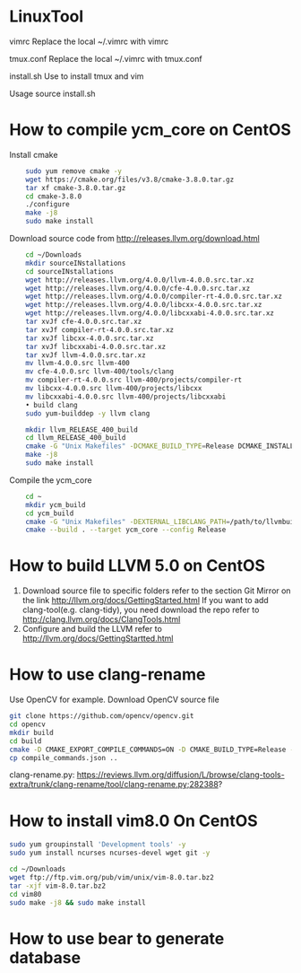 # LinuxTool
vimrc
Replace the local ~/.vimrc with vimrc

tmux.conf
Replace the local ~/.vimrc with tmux.conf

install.sh
Use to install tmux and vim

Usage
    source install.sh

# How to compile ycm_core on CentOS
Install cmake
```bash
    sudo yum remove cmake -y 
    wget https://cmake.org/files/v3.8/cmake-3.8.0.tar.gz
    tar xf cmake-3.8.0.tar.gz
    cd cmake-3.8.0
    ./configure
    make -j8
    sudo make install
```

Download source code from http://releases.llvm.org/download.html
```bash
    cd ~/Downloads
    mkdir sourceINstallations
    cd sourceINstallations
    wget http://releases.llvm.org/4.0.0/llvm-4.0.0.src.tar.xz
    wget http://releases.llvm.org/4.0.0/cfe-4.0.0.src.tar.xz
    wget http://releases.llvm.org/4.0.0/compiler-rt-4.0.0.src.tar.xz
    wget http://releases.llvm.org/4.0.0/libcxx-4.0.0.src.tar.xz
    wget http://releases.llvm.org/4.0.0/libcxxabi-4.0.0.src.tar.xz
    tar xvJf cfe-4.0.0.src.tar.xz
    tar xvJf compiler-rt-4.0.0.src.tar.xz
    tar xvJf libcxx-4.0.0.src.tar.xz
    tar xvJf libcxxabi-4.0.0.src.tar.xz
    tar xvJf llvm-4.0.0.src.tar.xz
    mv llvm-4.0.0.src llvm-400
    mv cfe-4.0.0.src llvm-400/tools/clang
    mv compiler-rt-4.0.0.src llvm-400/projects/compiler-rt
    mv libcxx-4.0.0.src llvm-400/projects/libcxx
    mv libcxxabi-4.0.0.src llvm-400/projects/libcxxabi
    • build clang
    sudo yum-builddep -y llvm clang

    mkdir llvm_RELEASE_400_build
    cd llvm_RELEASE_400_build
    cmake -G "Unix Makefiles" -DCMAKE_BUILD_TYPE=Release DCMAKE_INSTALL_PREFIX=/usr/local ../llvm-400
    make -j8
    sudo make install
```    

Compile the ycm_core
```bash
    cd ~
    mkdir ycm_build
    cd ycm_build
    cmake -G "Unix Makefiles" -DEXTERNAL_LIBCLANG_PATH=/path/to/llvmbuild/lib/libclang.so . ~/.vim/bundle/YouCompleteMe/third_party/ycmd/cpp
    cmake --build . --target ycm_core --config Release
```


# How to build LLVM 5.0 on CentOS 
1. Download source file to specific folders refer to the section Git Mirror on the link http://llvm.org/docs/GettingStarted.html
   If you want to add clang-tool(e.g. clang-tidy), you need download the repo refer to http://clang.llvm.org/docs/ClangTools.html
2. Configure and build the LLVM refer to http://llvm.org/docs/GettingStartted.html

# How to use clang-rename
Use OpenCV for example.
Download OpenCV source file 
```bash
git clone https://github.com/opencv/opencv.git
cd opencv
mkdir build
cd build
cmake -D CMAKE_EXPORT_COMPILE_COMMANDS=ON -D CMAKE_BUILD_TYPE=Release -D CMAKE_INSTALL_PREFIX=/usr/local -D BUILD_DOCS=ON -D BUILD_EXAMPLES=ON -D ENABLE_PRECOMPILED_HEADERS=OFF ..
cp compile_commands.json ..
```

clang-rename.py: https://reviews.llvm.org/diffusion/L/browse/clang-tools-extra/trunk/clang-rename/tool/clang-rename.py;282388?

# How to install vim8.0 On CentOS
```bash
sudo yum groupinstall 'Development tools' -y
sudo yum install ncurses ncurses-devel wget git -y

cd ~/Downloads
wget ftp://ftp.vim.org/pub/vim/unix/vim-8.0.tar.bz2
tar -xjf vim-8.0.tar.bz2
cd vim80
sudo make -j8 && sudo make install
```

# How to use bear to generate database


